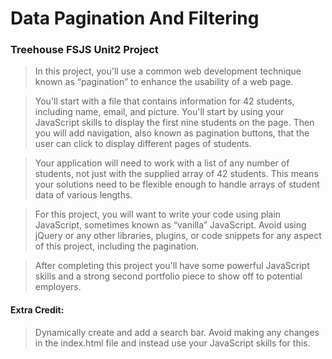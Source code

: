 # Data Pagination And Filtering
### Treehouse FSJS Unit2 Project

>In this project, you'll use a common web development technique known as “pagination” 
to enhance the usability of a web page.

>You'll start with a file that contains information for 42 students, including name, 
email, and picture. You'll start by using your JavaScript skills to display the first 
nine students on the page. Then you will add navigation, also known as pagination buttons, 
that the user can click to display different pages of students.

>Your application will need to work with a list of any number of students, 
not just with the supplied array of 42 students. This means your solutions 
need to be flexible enough to handle arrays of student data of various lengths.

>For this project, you will want to write your code using plain JavaScript, 
sometimes known as “vanilla” JavaScript. Avoid using jQuery or any other libraries, 
plugins, or code snippets for any aspect of this project, including the pagination.

>After completing this project you'll have some powerful JavaScript skills and 
a strong second portfolio piece to show off to potential employers.

#### Extra Credit:

>Dynamically create and add a search bar. Avoid making any changes in the index.html file and instead use your JavaScript skills for this.
